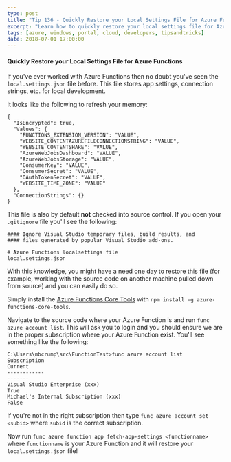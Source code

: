 ```yaml
---
type: post
title: "Tip 136 - Quickly Restore your Local Settings File for Azure Functions"
excerpt: "Learn how to quickly restore your local settings file for Azure Functions"
tags: [azure, windows, portal, cloud, developers, tipsandtricks]
date: 2018-07-01 17:00:00
---
```



#### Quickly Restore your Local Settings File for Azure Functions

If you've ever worked with Azure Functions then no doubt you've seen the `local.settings.json` file before. This file stores app settings, connection strings, etc. for local development. 

It looks like the following to refresh your memory: 

```text
{
  "IsEncrypted": true,
  "Values": {
    "FUNCTIONS_EXTENSION_VERSION": "VALUE",
    "WEBSITE_CONTENTAZUREFILECONNECTIONSTRING": "VALUE",
    "WEBSITE_CONTENTSHARE": "VALUE",
    "AzureWebJobsDashboard": "VALUE",
    "AzureWebJobsStorage": "VALUE",
    "ConsumerKey": "VALUE",
    "ConsumerSecret": "VALUE",
    "OAuthTokenSecret": "VALUE",
    "WEBSITE_TIME_ZONE": "VALUE"
  },
  "ConnectionStrings": {}
}
```

This file is also by default **not** checked into source control. If you open your `.gitignore` file you'll see the following: 

```text
#### Ignore Visual Studio temporary files, build results, and
#### files generated by popular Visual Studio add-ons.

# Azure Functions localsettings file
local.settings.json
```

With this knowledge, you might have a need one day to restore this file (for example, working with the source code on another machine pulled down from source) and you can easily do so. 

Simply install the [Azure Functions Core Tools](https://docs.microsoft.com/en-us/azure/azure-functions/functions-run-local#install-the-azure-functions-core-tools?WT.mc_id=docs-azuredevtips-micrum) with `npm install -g azure-functions-core-tools`. 

Navigate to the source code where your Azure Function is and run `func azure account list`. This will ask you to login and you should ensure we are in the proper subscription where your Azure Function exist. You'll see something like the following: 

```text
C:\Users\mbcrump\src\FunctionTest>func azure account list
Subscription                                                                 Current
------------                                                                 -------
Visual Studio Enterprise (xxx)                                               True
Michael's Internal Subscription (xxx)                                        False
```

If you're not in the right subscription then type `func azure account set <subid>` where `subid` is the correct subscription.

Now run `func azure function app fetch-app-settings <functionname>` where `functionname` is your Azure Function and it will restore your `local.settings.json` file! 

<img :src="$withBase('/files/functioncliappsettings.png')">
